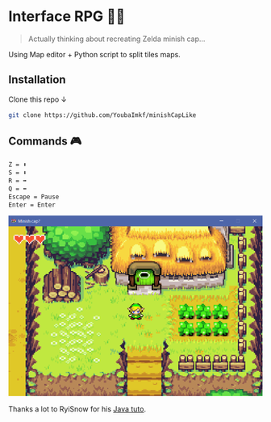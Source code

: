 # Interface RPG 🧙‍♂️

>Actually thinking about recreating Zelda minish cap...
 
Using Map editor + Python script to split tiles maps.

## Installation
Clone this repo ↓
```bash
git clone https://github.com/YoubaImkf/minishCapLike
```
## Commands 🎮
    Z = ⬆️
    S = ⬇️
    R = ➡️
    Q = ⬅️
    Escape = Pause
    Enter = Enter

![capture](./readmeAssets/gameCapture.png)

Thanks a lot to RyiSnow for his [Java tuto](httpswww.youtube.complaylistlist=PL_QPQmz5C6WUF-pOQDsbsKbaBZqXj4qSq).